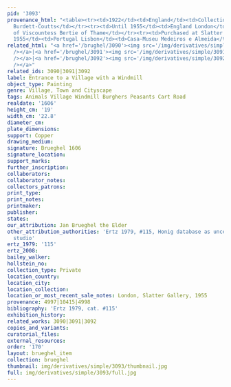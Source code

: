 ```yaml
---
pid: '3093'
provenance_html: "<table><tr><td>1922</td><td>England</td><td>Collection of Baroness
  Burdett-Coutts</td></tr><tr><td>Until 1955</td><td>England London</td><td>Collection
  of Viscountess Bertie of Thame</td></tr><tr><td>Purchased at Slatter Gallery in
  1955</td><td>Portugal Lisbon</td><td>Casa-Museu Medeiros e Almeida</td></tr></table>"
related_html: "<a href='/brughel/3090'><img src='/img/derivatives/simple/3090/thumbnail.jpg'
  /></a>|<a href='/brughel/3091'><img src='/img/derivatives/simple/3091/thumbnail.jpg'
  /></a>|<a href='/brughel/3092'><img src='/img/derivatives/simple/3092/thumbnail.jpg'
  /></a>"
related_ids: 3090|3091|3092
label: Entrance to a Village with a Windmill
object_type: Painting
genre: Village, Town and Cityscape
tags: Animals Village Windmill Burghers Peasants Cart Road
realdate: '1606'
height_cm: '19'
width_cm: '22.8'
diameter_cm: 
plate_dimensions: 
support: Copper
drawing_medium: 
signature: Brueghel 1606
signature_location: 
support_marks: 
further_inscription: 
collaborators: 
collaborator_notes: 
collectors_patrons: 
print_type: 
print_notes: 
printmaker: 
publisher: 
states: 
our_attribution: Jan Brueghel the Elder
other_attribution_authorities: 'Ertz 1979, #115, Honig database as uncertain, possibly
  studio'
ertz_1979: '115'
ertz_2008: 
bailey_walker: 
hollstein_no: 
collection_type: Private
location_country: 
location_city: 
location_collection: 
location_or_most_recent_sale_notes: London, Slatter Gallery, 1955
provenance: 4997|10415|4998
bibliography: 'Ertz 1979, cat. #115'
exhibition_history: 
related_works: 3090|3091|3092
copies_and_variants: 
curatorial_files: 
external_resources: 
order: '170'
layout: brueghel_item
collection: brueghel
thumbnail: img/derivatives/simple/3093/thumbnail.jpg
full: img/derivatives/simple/3093/full.jpg
---
```

